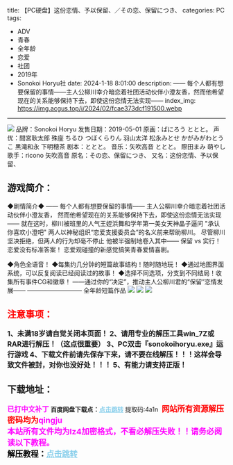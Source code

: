 title: 【PC硬盘】这份恋情、予以保留、／その恋、保留につき、
categories: PC
tags:
- ADV
- 青春
- 全年龄
- 恋爱
- 社团
- 2019年
- Sonokoi Horyu社
date: 2024-1-18 8:01:00
description: —— 每个人都有想要保留的事情——主人公柳川幸介暗恋着社团活动伙伴小澄友香，然而他希望现在的关系能够保持下去，即使这份恋情无法实现——
index_img: https://img.acgus.top/i/2024/02/fcae373dcf191500.webp
---
![](https://img.acgus.top/i/2024/02/fcae373dcf191500.webp)
品牌：Sonokoi Horyu
发售日期：2019-05-01
原画：ばにろう ととと。
声优：間宮耿太郎 殊座 ちるひ つぼくらりん 羽山太洋 松永みとせ かがみがわとうこ 黒滝和永 下明穂茶
剧本：ととと。
音乐：矢吹高音 ととと。 際田まみ 萌やし
歌手：ricono 矢吹高音
原名：その恋、保留につき、
又名：这份恋情、予以保留、

## 游戏简介：
◆剧情简介◆
—— 每个人都有想要保留的事情——
主人公柳川幸介暗恋着社团活动伙伴小澄友香，
然而他希望现在的关系能够保持下去，即使这份恋情无法实现——
就在这时，柳川被班里的人气王姪浜舞和学年第一美女天神晶子逼问
"承认你喜欢小澄吧"
两人以神秘组织“恋爱支援委员会”的名义前来帮助柳川。
尽管柳川坚决拒绝，但两人的行为却毫不停止
他被半强制地卷入其中——
保留 vs 实行！ 恋爱没有标准答案！
恋爱观碰撞的新感觉搞笑青春爱情喜剧。

◆角色全语音！
◆每集约几分钟的短篇故事结构！随时随地玩！
◆通过地图界面系统，可以反复阅读已经阅读过的故事！
◆选择不同选项，分支到不同结局！收集所有事件CG和徽章！
 ——通过你的“决定”，推动主人公柳川君的“保留”恋情发展——
—————————
全年龄短篇作品
![](https://img.acgus.top/i/2024/02/1fa9b5d36d191524.webp)
![](https://img.acgus.top/i/2024/02/376738499b191516.webp)
![](https://img.acgus.top/i/2024/02/e1b0c7cc18191507.webp)




## <font color=#FF0000 >注意事项：</font>
<font size=3><b>1、未满18岁请自觉关闭本页面！
2、请用专业的解压工具win_7Z或RAR进行解压！（这点很重要）
3、PC双击『sonokoihoryu.exe』运行游戏
4、下载文件前请先保存下来，请不要在线解压！！！这样会导致文件被封，对你也没好处！！！
5、有能力请支持正版！</b></font>

## 下载地址：
<font color=#FF00FF size=3><b>已打中文补丁</b></font>
<b>百度网盘下载点：</b><a href="https://pan.baidu.com/s/1w5s6BFil-neTVCIIV4KRDA?pwd=4a1n" style="color: #87CEEB;"><b>点击跳转</b></a> 提取码:4a1n
<a style="padding: 0" href="https://post.qingju.org/AD/"><img style="max-width:100%" src="https://img.acgus.top/i/2024/07/478f689b8021d8d499ab43d21acf137a.gif" alt=""></a>
<b><font color=#FF0000 size=4>网站所有资源解压密码均为</b></font><b><font color=#FF00FF size=4>qingju</font><font color=#FF0000 ></font></b><br><b><font color=#FF00FF size=4>本站所有文件均为lz4加密格式，不看必解压失败！！请务必阅读以下教程。</b></font><br><b><font color=#000 size=4>解压教程：</b><a href="https://post.qingju.org/tutorial/000/" style="color: #87CEEB;"><b>点击跳转</b></a>